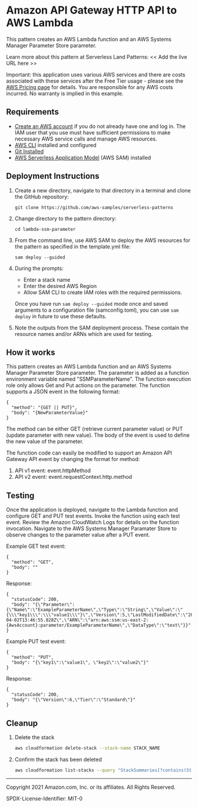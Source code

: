 # Amazon API Gateway HTTP API to AWS Lambda

This pattern creates an AWS Lambda function and an AWS Systems Manager Parameter Store parameter.

Learn more about this pattern at Serverless Land Patterns: << Add the live URL here >>

Important: this application uses various AWS services and there are costs associated with these services after the Free Tier usage - please see the [AWS Pricing page](https://aws.amazon.com/pricing/) for details. You are responsible for any AWS costs incurred. No warranty is implied in this example.

## Requirements

* [Create an AWS account](https://portal.aws.amazon.com/gp/aws/developer/registration/index.html) if you do not already have one and log in. The IAM user that you use must have sufficient permissions to make necessary AWS service calls and manage AWS resources.
* [AWS CLI](https://docs.aws.amazon.com/cli/latest/userguide/install-cliv2.html) installed and configured
* [Git Installed](https://git-scm.com/book/en/v2/Getting-Started-Installing-Git)
* [AWS Serverless Application Model](https://docs.aws.amazon.com/serverless-application-model/latest/developerguide/serverless-sam-cli-install.html) (AWS SAM) installed

## Deployment Instructions

1. Create a new directory, navigate to that directory in a terminal and clone the GitHub repository:
    ``` 
    git clone https://github.com/aws-samples/serverless-patterns
    ```
1. Change directory to the pattern directory:
    ```
    cd lambda-ssm-parameter
    ```
1. From the command line, use AWS SAM to deploy the AWS resources for the pattern as specified in the template.yml file:
    ```
    sam deploy --guided
    ```
1. During the prompts:
    * Enter a stack name
    * Enter the desired AWS Region
    * Allow SAM CLI to create IAM roles with the required permissions.

    Once you have run `sam deploy --guided` mode once and saved arguments to a configuration file (samconfig.toml), you can use `sam deploy` in future to use these defaults.

1. Note the outputs from the SAM deployment process. These contain the resource names and/or ARNs which are used for testing.

## How it works

This pattern creates an AWS Lambda function and an AWS Systems Manager Parameter Store parameter. The parameter is added as a function environment variable named "SSMParameterName". The function execution role only allows Get and Put actions on the parameter. The function supports a JSON event in the following format:

```
{
  "method": "{GET || PUT}",
  "body": "{NewParameterValue}"
}
```

The method can be either GET (retrieve current parameter value) or PUT (update parameter with new value). The body of the event is used to define the new value of the parameter.

The function code can easily be modified to support an Amazon API Gateway API event by changing the format for method:

1. API v1 event: event.httpMethod
1. API v2 event: event.requestContext.http.method

## Testing

Once the application is deployed, navigate to the Lambda function and configure GET and PUT test events. Invoke the function using each test event. Review the Amazon CloudWatch Logs for details on the function invocation. Navigate to the AWS Systems Manager Paramater Store to observe changes to the parameter value after a PUT event.

Example GET test event:
```
{
  "method": "GET",
  "body": ""
}
```

Response:
```
{
  "statusCode": 200,
  "body": "{\"Parameter\":{\"Name\":\"ExampleParameterName\",\"Type\":\"String\",\"Value\":\"{\\\"key1\\\":\\\"value1\\\"}\",\"Version\":5,\"LastModifiedDate\":\"2021-04-02T13:46:55.828Z\",\"ARN\":\"arn:aws:ssm:us-east-2:{AwsAccount}:parameter/ExampleParameterName\",\"DataType\":\"text\"}}"
}
```

Example PUT test event:
```
{
  "method": "PUT",
  "body": "{\"key1\":\"value1\", \"key2\":\"value2\"}"
}
```

Response: 
```
{
  "statusCode": 200,
  "body": "{\"Version\":6,\"Tier\":\"Standard\"}"
}
```

## Cleanup
 
1. Delete the stack
    ```bash
    aws cloudformation delete-stack --stack-name STACK_NAME
    ```
1. Confirm the stack has been deleted
    ```bash
    aws cloudformation list-stacks --query "StackSummaries[?contains(StackName,'STACK_NAME')].StackStatus"
    ```
----
Copyright 2021 Amazon.com, Inc. or its affiliates. All Rights Reserved.

SPDX-License-Identifier: MIT-0